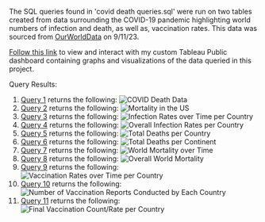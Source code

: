 The SQL queries found in 'covid death queries.sql' were run on two tables created from data surrounding the COVID-19 pandemic highlighting world numbers of infection and death, as well as, vaccination rates. This data was sourced from [OurWorldData](https://ourworldindata.org/covid-deaths) on 9/11/23.

[Follow this link](https://public.tableau.com/app/profile/levi.souder/viz/COVID-Data-Dashboard/Dashboard1?publish=yes) to view and interact with my custom Tableau Public dashboard containing graphs and visualizations of the data queried in this project.

Query Results:

1. [Query 1](https://github.com/levijsouder/SQL_COVID_Queries/blob/0cce256e2bed420fcb36ecc4b387b2a661ffe48c/covid%20death%20queries.sql#L12C1-L20C13) returns the following: ![COVID Death Data](https://github.com/levijsouder/SQL_COVID_Queries/blob/main/Query%20for%20COVID%20Death%20Data.png)
2. [Query 2](https://github.com/levijsouder/SQL_COVID_Queries/blob/0cce256e2bed420fcb36ecc4b387b2a661ffe48c/covid%20death%20queries.sql#L27C1-L35C13) returns the following: ![Mortality in the US](https://github.com/levijsouder/SQL_COVID_Queries/blob/main/Mortality-US.png)
3. [Query 3](https://github.com/levijsouder/SQL_COVID_Queries/blob/0cce256e2bed420fcb36ecc4b387b2a661ffe48c/covid%20death%20queries.sql#L41C1-L49C13) returns the following: ![Infection Rates over Time per Country](https://github.com/levijsouder/SQL_COVID_Queries/blob/main/Daily%20Infection%20Rate%20-%20Country.png)
4. [Query 4](https://github.com/levijsouder/SQL_COVID_Queries/blob/0cce256e2bed420fcb36ecc4b387b2a661ffe48c/covid%20death%20queries.sql#L54C1-L61C29) returns the following: ![Overall Infection Rates per Country](https://github.com/levijsouder/SQL_COVID_Queries/blob/main/MaxInfection%20Rate%20per%20Country.png)
5. [Query 5](https://github.com/levijsouder/SQL_COVID_Queries/blob/0cce256e2bed420fcb36ecc4b387b2a661ffe48c/covid%20death%20queries.sql#L66C1-L72C28) returns the following: ![Total Deaths per Country](https://github.com/levijsouder/SQL_COVID_Queries/blob/main/Country%20-%20Total%20Death.png)
6. [Query 6](https://github.com/levijsouder/SQL_COVID_Queries/blob/0cce256e2bed420fcb36ecc4b387b2a661ffe48c/covid%20death%20queries.sql#L78C1-L84C28) returns the following: ![Total Deaths per Continent](https://github.com/levijsouder/SQL_COVID_Queries/blob/main/Contintent%20-%20Death%20Count.png)
7. [Query 7](https://github.com/levijsouder/SQL_COVID_Queries/blob/0cce256e2bed420fcb36ecc4b387b2a661ffe48c/covid%20death%20queries.sql#L89C1-L98C11) returns the following: ![World Mortality over Time](https://github.com/levijsouder/SQL_COVID_Queries/blob/main/World%20Mortality%20by%20Date.png)
8. [Query 8](https://github.com/levijsouder/SQL_COVID_Queries/blob/0cce256e2bed420fcb36ecc4b387b2a661ffe48c/covid%20death%20queries.sql#L103C1-L109C27) returns the following: ![Overall World Mortality](https://github.com/levijsouder/SQL_COVID_Queries/blob/main/Overall%20World%20Mortality.png)
9. [Query 9](https://github.com/levijsouder/SQL_COVID_Queries/blob/0cce256e2bed420fcb36ecc4b387b2a661ffe48c/covid%20death%20queries.sql#L116C1-L133C35) returns the following: ![Vaccination Rates over Time per Country](https://github.com/levijsouder/SQL_COVID_Queries/blob/main/Vaccine%20Rates%20over%20time.png)
10. [Query 10](https://github.com/levijsouder/SQL_COVID_Queries/blob/0cce256e2bed420fcb36ecc4b387b2a661ffe48c/covid%20death%20queries.sql#L138C1-L157C16) returns the following: ![Number of Vaccination Reports Conducted by Each Country](https://github.com/levijsouder/SQL_COVID_Queries/blob/main/Days%20Reported%20Count%20per%20country.png)
11. [Query 11](https://github.com/levijsouder/SQL_COVID_Queries/blob/0cce256e2bed420fcb36ecc4b387b2a661ffe48c/covid%20death%20queries.sql#L163C1-L183C17) returns the following: ![Final Vaccination Count/Rate per Country](https://github.com/levijsouder/SQL_COVID_Queries/blob/main/Final%20Vax%20count-rate%20per%20country.png)
